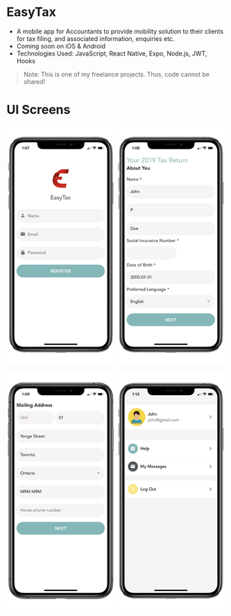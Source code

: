 # EasyTax
- A mobile app for Accountants to provide mobility solution to their clients for tax filing, and associated information, enquiries etc.
- Coming soon on iOS & Android
- Technologies Used: JavaScript, React Native, Expo, Node.js, JWT, Hooks
> Note: This is one of my freelance projects. Thus, code cannot be shared!

# UI Screens
<img height="550" width="250" src="https://github.com/archanshahh/EasyTax/blob/master/Register.png"/> <img height="550" width="250" src="https://github.com/archanshahh/EasyTax/blob/master/About.png"/> 

<img height="550" width="250" src="https://github.com/archanshahh/EasyTax/blob/master/Address.PNG"/> <img height="550" width="250" src="https://github.com/archanshahh/EasyTax/blob/master/Account.png"/> 
